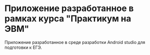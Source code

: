 # Приложение разработанное в рамках курса "Практикум на ЭВМ"  
Приложение разработанное в среде разработки Android studio для подготовки к ЕГЭ.
